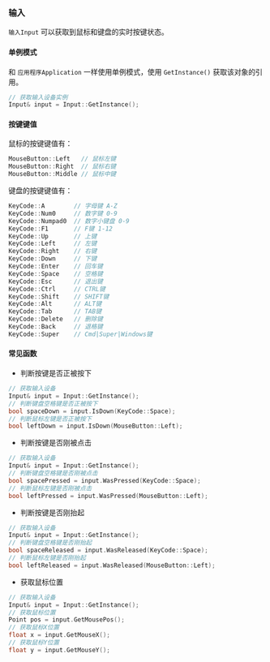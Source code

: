### 输入

`输入Input` 可以获取到鼠标和键盘的实时按键状态。

#### 单例模式

和 `应用程序Application` 一样使用单例模式，使用 `GetInstance()` 获取该对象的引用。

```cpp
// 获取输入设备实例
Input& input = Input::GetInstance();
```

#### 按键键值

鼠标的按键键值有：

```cpp
MouseButton::Left   // 鼠标左键
MouseButton::Right  // 鼠标右键
MouseButton::Middle // 鼠标中键
```

键盘的按键键值有：

```cpp
KeyCode::A        // 字母键 A-Z
KeyCode::Num0     // 数字键 0-9
KeyCode::Numpad0  // 数字小键盘 0-9
KeyCode::F1       // F键 1-12
KeyCode::Up       // 上键
KeyCode::Left     // 左键
KeyCode::Right    // 右键
KeyCode::Down     // 下键
KeyCode::Enter    // 回车键
KeyCode::Space    // 空格键
KeyCode::Esc      // 退出键
KeyCode::Ctrl     // CTRL键
KeyCode::Shift    // SHIFT键
KeyCode::Alt      // ALT键
KeyCode::Tab      // TAB键
KeyCode::Delete   // 删除键
KeyCode::Back     // 退格键
KeyCode::Super    // Cmd|Super|Windows键
```

#### 常见函数

- 判断按键是否正被按下

```cpp
// 获取输入设备
Input& input = Input::GetInstance();
// 判断键盘空格键是否正被按下
bool spaceDown = input.IsDown(KeyCode::Space);
// 判断鼠标左键是否正被按下
bool leftDown = input.IsDown(MouseButton::Left);
```

- 判断按键是否刚被点击

```cpp
// 获取输入设备
Input& input = Input::GetInstance();
// 判断键盘空格键是否刚被点击
bool spacePressed = input.WasPressed(KeyCode::Space);
// 判断鼠标左键是否刚被点击
bool leftPressed = input.WasPressed(MouseButton::Left);
```

- 判断按键是否刚抬起

```cpp
// 获取输入设备
Input& input = Input::GetInstance();
// 判断键盘空格键是否刚抬起
bool spaceReleased = input.WasReleased(KeyCode::Space);
// 判断鼠标左键是否刚抬起
bool leftReleased = input.WasReleased(MouseButton::Left);
```

- 获取鼠标位置

```cpp
// 获取输入设备
Input& input = Input::GetInstance();
// 获取鼠标位置
Point pos = input.GetMousePos();
// 获取鼠标X位置
float x = input.GetMouseX();
// 获取鼠标Y位置
float y = input.GetMouseY();
```
